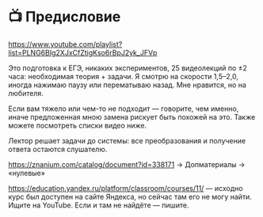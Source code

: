 # 📺 Предисловие

https://www.youtube.com/playlist?list=PLNG6BIg2XJxCfZtigKso6rBpJ2yk_JFVp

Это подготовка к ЕГЭ, никаких экспериментов, 25 видеолекций по ±2 часа: необходимая теория + задачи.
Я смотрю на скорости 1,5–2,0, иногда нажимаю паузу или перематываю назад. Мне нравится, но на любителя. 

Если вам тяжело или чем-то не подходит — говорите, чем именно,
иначе предложенная мною замена рискует быть похожей на это. Также можете посмотреть списки видео ниже.

Лектор решает задачи до системы: все преобразования и получение ответа остаются слушателю. 

https://znanium.com/catalog/document?id=338171 → Допматериалы → «нулевые»

https://education.yandex.ru/platform/classroom/courses/11/ — исходно курс был доступен на сайте Яндекса,
но сейчас там его не могу найти. Ищите на YouTube. Если и там не найдёте — пишите.